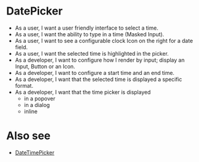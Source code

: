 # DatePicker
- As a user, I want a user friendly interface to select a time.
- As a user, I want the ability to type in a time (Masked Input).
- As a user, I want to see a configurable clock Icon on the right for a date field.
- As a user, I want the selected time is highlighted in the picker.
- As a developer, I want to configure how I render by input; display an Input, Button or an Icon.
- As a developer, I want to configure a start time and an end time.
- As a developer, I want that the selected time is displayed a specific format.
- As a developer, I want that the time picker is displayed
    - in a popover
    - in a dialog
    - inline

# Also see
- [DateTimePicker](./DateTimePicker.md)